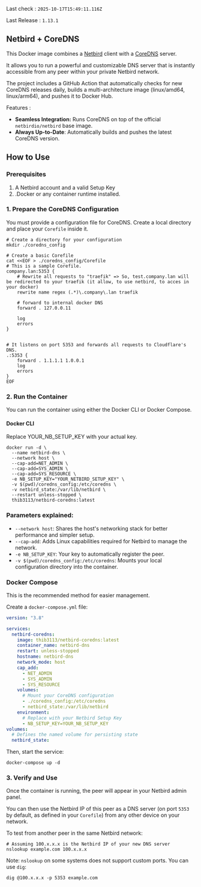 Last check : <!-- START last_run_sync -->`2025-10-17T15:49:11.116Z`<!-- END last_run_sync -->

Last Release : <!-- START latest_release_version -->`1.13.1`<!-- --><!-- END latest_release_version -->

## Netbird + CoreDNS
This Docker image combines a [Netbird](https://netbird.io/) client with a [CoreDNS](https://coredns.io/) server. 

It allows you to run a powerful and customizable DNS server that is instantly accessible from any peer within your private Netbird network.

The project includes a GitHub Action that automatically checks for new CoreDNS releases daily, builds a multi-architecture image (linux/amd64, linux/arm64), and pushes it to Docker Hub.

Features : 
- **Seamless Integration:** Runs CoreDNS on top of the official `netbirdio/netbird` base image.
- **Always Up-to-Date**: Automatically builds and pushes the latest CoreDNS version.

## How to Use

### Prerequisites
1. A Netbird account and a valid Setup Key
2. .Docker or any container runtime installed.
 
### 1. Prepare the CoreDNS Configuration
You must provide a configuration file for CoreDNS. Create a local directory and place your `Corefile` inside it.

```shell
# Create a directory for your configuration
mkdir ./coredns_config

# Create a basic Corefile
cat <<EOF > ./coredns_config/Corefile
# This is a sample Corefile.
company.lan:5353 {
    # Rewrite all requests to "traefik" => So, test.company.lan will be redirected to your traefik (it allow, to use netbird, to acces in your docker) 
    rewrite name regex (.*)\.company\.lan traefik

    # forward to internal docker DNS
    forward . 127.0.0.11

    log
    errors
}


# It listens on port 5353 and forwards all requests to Cloudflare's DNS.
.:5353 {
    forward . 1.1.1.1 1.0.0.1
    log
    errors
}
EOF
```

### 2. Run the Container

You can run the container using either the Docker CLI or Docker Compose.

#### Docker CLI
Replace YOUR_NB_SETUP_KEY with your actual key.
```shell
docker run -d \
  --name netbird-dns \
  --network host \
  --cap-add=NET_ADMIN \
  --cap-add=SYS_ADMIN \
  --cap-add=SYS_RESOURCE \
  -e NB_SETUP_KEY="YOUR_NETBIRD_SETUP_KEY" \
  -v $(pwd)/coredns_config:/etc/coredns \
  -v netbird_state:/var/lib/netbird \
  --restart unless-stopped \
  thib3113/netbird-coredns:latest
```
### **Parameters explained:**
   
- `--network host`: Shares the host's networking stack for better performance and simpler setup.
- `--cap-add`: Adds Linux capabilities required for Netbird to manage the network.
- `-e NB_SETUP_KEY`: Your key to automatically register the peer.
- `-v $(pwd)/coredns_config:/etc/coredns`: Mounts your local configuration directory into the container.
 
### **Docker Compose**
This is the recommended method for easier management.

Create a `docker-compose.yml` file:

```yaml
version: "3.8"

services:
  netbird-coredns:
    image: thib3113/netbird-coredns:latest
    container_name: netbird-dns
    restart: unless-stopped
    hostname: netbird-dns
    network_mode: host
    cap_add:
      - NET_ADMIN
      - SYS_ADMIN
      - SYS_RESOURCE
    volumes:
      # Mount your CoreDNS configuration
      - ./coredns_config:/etc/coredns
      - netbird_state:/var/lib/netbird
    environment:
      # Replace with your Netbird Setup Key
      - NB_SETUP_KEY=YOUR_NB_SETUP_KEY
volumes:
  # Defines the named volume for persisting state
  netbird_state:
```


Then, start the service:
```shell
docker-compose up -d
```
### 3. Verify and Use

Once the container is running, the peer will appear in your Netbird admin panel. 

You can then use the Netbird IP of this peer as a DNS server (on port `5353` by default, as defined in your `Corefile`) from any other device on your network.

To test from another peer in the same Netbird network:
```
# Assuming 100.x.x.x is the Netbird IP of your new DNS server
nslookup example.com 100.x.x.x
```

Note: `nslookup` on some systems does not support custom ports. You can use `dig`:
```
dig @100.x.x.x -p 5353 example.com
```
